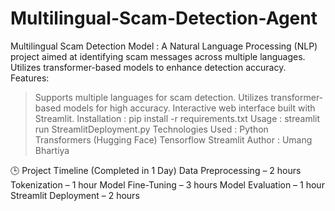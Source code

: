# Multilingual-Scam-Detection-Agent
Multilingual Scam Detection Model : A Natural Language Processing (NLP) project aimed at identifying scam messages across multiple languages. Utilizes transformer-based models to enhance detection accuracy.
Features:
 > Supports multiple languages for scam detection.
 > Utilizes transformer-based models for high accuracy.
 > Interactive web interface built with Streamlit.
Installation :
> pip install -r requirements.txt
Usage :
> streamlit run StreamlitDeployment.py
Technologies Used :
> Python
> Transformers (Hugging Face)
> Tensorflow
> Streamlit
Author : Umang Bhartiya

🕒 Project Timeline (Completed in 1 Day)
Data Preprocessing – 2 hours
Tokenization – 1 hour
Model Fine-Tuning – 3 hours
Model Evaluation – 1 hour
Streamlit Deployment – 2 hours
